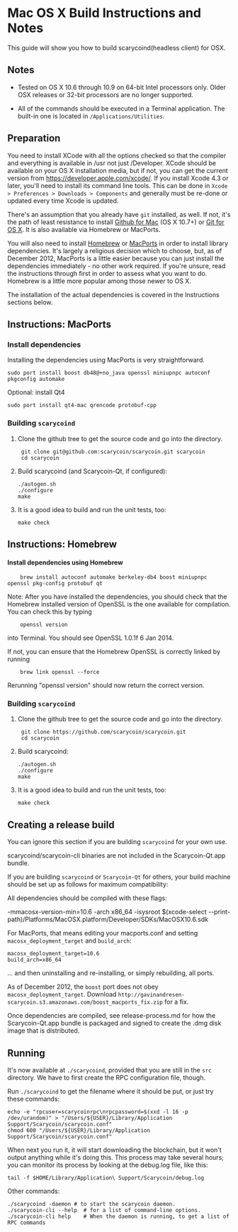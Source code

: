 Mac OS X Build Instructions and Notes
====================================
This guide will show you how to build scarycoind(headless client) for OSX.

Notes
-----

* Tested on OS X 10.6 through 10.9 on 64-bit Intel processors only.
Older OSX releases or 32-bit processors are no longer supported.

* All of the commands should be executed in a Terminal application. The
built-in one is located in `/Applications/Utilities`.

Preparation
-----------

You need to install XCode with all the options checked so that the compiler
and everything is available in /usr not just /Developer. XCode should be
available on your OS X installation media, but if not, you can get the
current version from https://developer.apple.com/xcode/. If you install
Xcode 4.3 or later, you'll need to install its command line tools. This can
be done in `Xcode > Preferences > Downloads > Components` and generally must
be re-done or updated every time Xcode is updated.

There's an assumption that you already have `git` installed, as well. If
not, it's the path of least resistance to install [Github for Mac](https://mac.github.com/)
(OS X 10.7+) or
[Git for OS X](https://code.google.com/p/git-osx-installer/). It is also
available via Homebrew or MacPorts.

You will also need to install [Homebrew](http://brew.sh)
or [MacPorts](https://www.macports.org/) in order to install library
dependencies. It's largely a religious decision which to choose, but, as of
December 2012, MacPorts is a little easier because you can just install the
dependencies immediately - no other work required. If you're unsure, read
the instructions through first in order to assess what you want to do.
Homebrew is a little more popular among those newer to OS X.

The installation of the actual dependencies is covered in the Instructions
sections below.

Instructions: MacPorts
----------------------

### Install dependencies

Installing the dependencies using MacPorts is very straightforward.

    sudo port install boost db48@+no_java openssl miniupnpc autoconf pkgconfig automake

Optional: install Qt4

    sudo port install qt4-mac qrencode protobuf-cpp

### Building `scarycoind`

1. Clone the github tree to get the source code and go into the directory.

        git clone git@github.com:scarycoin/scarycoin.git scarycoin
        cd scarycoin

2.  Build scarycoind (and Scarycoin-Qt, if configured):

        ./autogen.sh
        ./configure
        make

3.  It is a good idea to build and run the unit tests, too:

        make check

Instructions: Homebrew
----------------------

#### Install dependencies using Homebrew

        brew install autoconf automake berkeley-db4 boost miniupnpc openssl pkg-config protobuf qt

Note: After you have installed the dependencies, you should check that the Homebrew installed version of OpenSSL is the one available for compilation. You can check this by typing

        openssl version

into Terminal. You should see OpenSSL 1.0.1f 6 Jan 2014.

If not, you can ensure that the Homebrew OpenSSL is correctly linked by running

        brew link openssl --force

Rerunning "openssl version" should now return the correct version.

### Building `scarycoind`

1. Clone the github tree to get the source code and go into the directory.

        git clone https://github.com/scarycoin/scarycoin.git
        cd scarycoin

2.  Build scarycoind:

        ./autogen.sh
        ./configure
        make

3.  It is a good idea to build and run the unit tests, too:

        make check

Creating a release build
------------------------
You can ignore this section if you are building `scarycoind` for your own use.

scarycoind/scarycoin-cli binaries are not included in the Scarycoin-Qt.app bundle.

If you are building `scarycoind` or `Scarycoin-Qt` for others, your build machine should be set up
as follows for maximum compatibility:

All dependencies should be compiled with these flags:

 -mmacosx-version-min=10.6
 -arch x86_64
 -isysroot $(xcode-select --print-path)/Platforms/MacOSX.platform/Developer/SDKs/MacOSX10.6.sdk

For MacPorts, that means editing your macports.conf and setting
`macosx_deployment_target` and `build_arch`:

    macosx_deployment_target=10.6
    build_arch=x86_64

... and then uninstalling and re-installing, or simply rebuilding, all ports.

As of December 2012, the `boost` port does not obey `macosx_deployment_target`.
Download `http://gavinandresen-scarycoin.s3.amazonaws.com/boost_macports_fix.zip`
for a fix.

Once dependencies are compiled, see release-process.md for how the Scarycoin-Qt.app
bundle is packaged and signed to create the .dmg disk image that is distributed.

Running
-------

It's now available at `./scarycoind`, provided that you are still in the `src`
directory. We have to first create the RPC configuration file, though.

Run `./scarycoind` to get the filename where it should be put, or just try these
commands:

    echo -e "rpcuser=scarycoinrpc\nrpcpassword=$(xxd -l 16 -p /dev/urandom)" > "/Users/${USER}/Library/Application Support/Scarycoin/scarycoin.conf"
    chmod 600 "/Users/${USER}/Library/Application Support/Scarycoin/scarycoin.conf"

When next you run it, it will start downloading the blockchain, but it won't
output anything while it's doing this. This process may take several hours;
you can monitor its process by looking at the debug.log file, like this:

    tail -f $HOME/Library/Application\ Support/Scarycoin/debug.log

Other commands:

    ./scarycoind -daemon # to start the scarycoin daemon.
    ./scarycoin-cli --help  # for a list of command-line options.
    ./scarycoin-cli help    # When the daemon is running, to get a list of RPC commands

